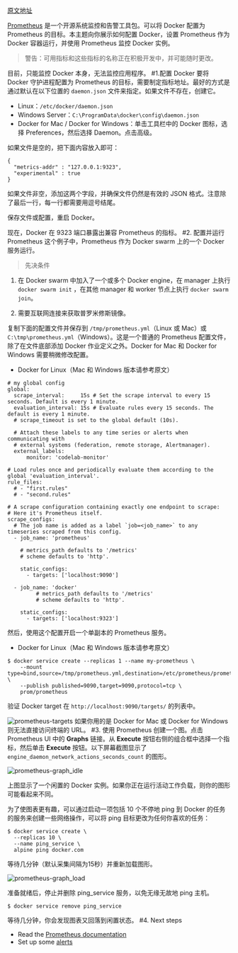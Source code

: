 [原文地址](https://docs.docker.com/config/thirdparty/prometheus/)

[Prometheus](https://prometheus.io/) 是一个开源系统监控和告警工具包。可以将 Docker 配置为 Prometheus 的目标。本主题向你展示如何配置 Docker，设置 Prometheus 作为 Docker 容器运行，并使用 Prometheus 监控 Docker 实例。

>警告：可用指标和这些指标的名称正在积极开发中，并可能随时更改。

目前，只能监控 Docker 本身，无法监控应用程序。
#1.配置 Docker
要将 Docker 守护进程配置为 Prometheus 的目标，需要制定指标地址。最好的方式是通过默认在以下位置的 `daemon.json` 文件来指定。如果文件不存在，创建它。

- Linux：`/etc/docker/daemon.json`
- Windows Server：`C:\ProgramData\docker\config\daemon.json`
- Docker for Mac / Docker for Windows：单击工具栏中的 Docker 图标，选择 Preferences，然后选择 Daemon。点击高级。

如果文件是空的，把下面内容放入即可：
```
{
  "metrics-addr" : "127.0.0.1:9323",
  "experimental" : true
}
```
如果文件非空，添加这两个字段，并确保文件仍然是有效的 JSON 格式。注意除了最后一行，每一行都需要用逗号结尾。

保存文件或配置，重启 Docker。

现在，Docker 在 9323 端口暴露出兼容 Prometheus 的指标。
#2. 配置并运行 Prometheus
这个例子中，Prometheus 作为 Docker swarm 上的一个 Docker 服务运行。

>先决条件
>
1. 在 Docker swarm 中加入了一个或多个 Docker engine，在 manager 上执行 `docker swarm init` ，在其他 manager 和 worker 节点上执行 `docker swarm join`。
>
2. 需要互联网连接来获取普罗米修斯镜像。

复制下面的配置文件并保存到 `/tmp/prometheus.yml`（Linux 或 Mac）或 `C:\tmp\prometheus.yml`（Windows）。这是一个普通的 Prometheus 配置文件，除了在文件底部添加 Docker 作业定义之外。Docker for Mac 和 Docker for Windows 需要稍微修改配置。

- Docker for Linux（Mac 和 Windows 版本请参考原文）
```
# my global config
global:
  scrape_interval:     15s # Set the scrape interval to every 15 seconds. Default is every 1 minute.
  evaluation_interval: 15s # Evaluate rules every 15 seconds. The default is every 1 minute.
  # scrape_timeout is set to the global default (10s).

  # Attach these labels to any time series or alerts when communicating with
  # external systems (federation, remote storage, Alertmanager).
  external_labels:
      monitor: 'codelab-monitor'

# Load rules once and periodically evaluate them according to the global 'evaluation_interval'.
rule_files:
  # - "first.rules"
  # - "second.rules"

# A scrape configuration containing exactly one endpoint to scrape:
# Here it's Prometheus itself.
scrape_configs:
  # The job name is added as a label `job=<job_name>` to any timeseries scraped from this config.
  - job_name: 'prometheus'

    # metrics_path defaults to '/metrics'
    # scheme defaults to 'http'.

    static_configs:
      - targets: ['localhost:9090']

  - job_name: 'docker'
         # metrics_path defaults to '/metrics'
         # scheme defaults to 'http'.

    static_configs:
      - targets: ['localhost:9323']
```
然后，使用这个配置开启一个单副本的 Prometheus 服务。

- Docker for Linux（Mac 和 Windows 版本请参考原文）
```
$ docker service create --replicas 1 --name my-prometheus \
    --mount type=bind,source=/tmp/prometheus.yml,destination=/etc/prometheus/prometheus.yml \
    --publish published=9090,target=9090,protocol=tcp \
    prom/prometheus
```
验证 Docker target 在 `http://localhost:9090/targets/` 的列表中。

![prometheus-targets](http://img.blog.csdn.net/20180311200738495?watermark/2/text/aHR0cDovL2Jsb2cuY3Nkbi5uZXQva2lrYWphY2s=/font/5a6L5L2T/fontsize/400/fill/I0JBQkFCMA==/dissolve/70)
如果你用的是 Docker for Mac 或 Docker for Windows 则无法直接访问终端的 URL。
#3. 使用 Prometheus
创建一个图。点击 Prometheus UI 中的 **Graphs** 链接。从 **Execute** 按钮右侧的组合框中选择一个指标，然后单击 **Execute** 按钮。以下屏幕截图显示了 `engine_daemon_network_actions_seconds_count` 的图形。

![prometheus-graph_idle](http://img.blog.csdn.net/20180311200812267?watermark/2/text/aHR0cDovL2Jsb2cuY3Nkbi5uZXQva2lrYWphY2s=/font/5a6L5L2T/fontsize/400/fill/I0JBQkFCMA==/dissolve/70)

上图显示了一个闲置的 Docker 实例。如果你正在运行活动工作负载，则你的图形可能看起来不同。

为了使图表更有趣，可以通过启动一项包括 10 个不停地 ping 到 Docker 的任务的服务来创建一些网络操作，可以将 ping 目标更改为任何你喜欢的任务：
```
$ docker service create \
  --replicas 10 \
  --name ping_service \
  alpine ping docker.com
```
等待几分钟（默认采集间隔为15秒）并重新加载图形。

![prometheus-graph_load](http://img.blog.csdn.net/20180311200842869?watermark/2/text/aHR0cDovL2Jsb2cuY3Nkbi5uZXQva2lrYWphY2s=/font/5a6L5L2T/fontsize/400/fill/I0JBQkFCMA==/dissolve/70)

准备就绪后，停止并删除 ping_service 服务，以免无缘无故地 ping 主机。
```
$ docker service remove ping_service
```
等待几分钟，你会发现图表又回落到闲置状态。
#4. Next steps
- Read the [Prometheus documentation](https://prometheus.io/docs/introduction/overview/)
- Set up some [alerts](https://prometheus.io/docs/alerting/overview/)